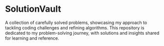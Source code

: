 # SolutionVault
A collection of carefully solved problems, showcasing my approach to tackling coding challenges and refining algorithms. This repository is dedicated to my problem-solving journey, with solutions and insights shared for learning and reference.
